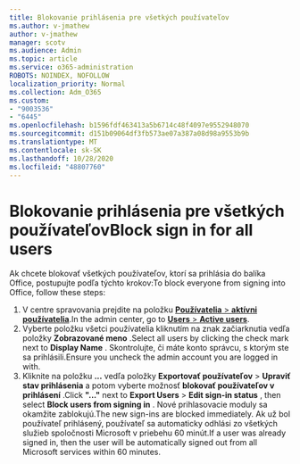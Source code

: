 ```yaml
---
title: Blokovanie prihlásenia pre všetkých používateľov
ms.author: v-jmathew
author: v-jmathew
manager: scotv
ms.audience: Admin
ms.topic: article
ms.service: o365-administration
ROBOTS: NOINDEX, NOFOLLOW
localization_priority: Normal
ms.collection: Adm_O365
ms.custom:
- "9003536"
- "6445"
ms.openlocfilehash: b1596fdf463413a5b6714c48f4097e9552948070
ms.sourcegitcommit: d151b09064df3fb573ae07a387a08d98a9553b9b
ms.translationtype: MT
ms.contentlocale: sk-SK
ms.lasthandoff: 10/28/2020
ms.locfileid: "48807760"
---
```

# <a name="block-sign-in-for-all-users"></a><span data-ttu-id="ce450-102">Blokovanie prihlásenia pre všetkých používateľov</span><span class="sxs-lookup"><span data-stu-id="ce450-102">Block sign in for all users</span></span>

<span data-ttu-id="ce450-103">Ak chcete blokovať všetkých používateľov, ktorí sa prihlásia do balíka Office, postupujte podľa týchto krokov:</span><span class="sxs-lookup"><span data-stu-id="ce450-103">To block everyone from signing into Office, follow these steps:</span></span>

1. <span data-ttu-id="ce450-104">V centre spravovania prejdite na položku [ **Používatelia**  >  **aktívni používatelia**](https://admin.microsoft.com/Adminportal/Home?source=applauncher#/users).</span><span class="sxs-lookup"><span data-stu-id="ce450-104">In the admin center, go to [**Users** > **Active users**](https://admin.microsoft.com/Adminportal/Home?source=applauncher#/users).</span></span>
2. <span data-ttu-id="ce450-105">Vyberte položku všetci používatelia kliknutím na znak začiarknutia vedľa položky **Zobrazované meno** .</span><span class="sxs-lookup"><span data-stu-id="ce450-105">Select all users by clicking the check mark next to **Display Name** .</span></span> <span data-ttu-id="ce450-106">Skontrolujte, či máte konto správcu, s ktorým ste sa prihlásili.</span><span class="sxs-lookup"><span data-stu-id="ce450-106">Ensure you uncheck the admin account you are logged in with.</span></span>
3. <span data-ttu-id="ce450-107">Kliknite na položku **...** vedľa položky **Exportovať používateľov**  >  **Upraviť stav prihlásenia** a potom vyberte možnosť **blokovať používateľov v prihlásení** .</span><span class="sxs-lookup"><span data-stu-id="ce450-107">Click **"..."** next to **Export Users** > **Edit sign-in status** , then select **Block users from signing in** .</span></span> <span data-ttu-id="ce450-108">Nové prihlasovacie moduly sa okamžite zablokujú.</span><span class="sxs-lookup"><span data-stu-id="ce450-108">The new sign-ins are blocked immediately.</span></span> <span data-ttu-id="ce450-109">Ak už bol používateľ prihlásený, používateľ sa automaticky odhlási zo všetkých služieb spoločnosti Microsoft v priebehu 60 minút.</span><span class="sxs-lookup"><span data-stu-id="ce450-109">If a user was already signed in, then the user will be automatically signed out from all Microsoft services within 60 minutes.</span></span>
